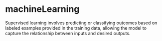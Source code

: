 # machineLearning
Supervised learning involves predicting or classifying outcomes based on labeled examples provided in the training data, allowing the model to capture the relationship between inputs and desired outputs.
